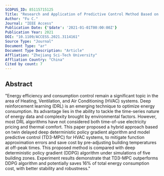 ```yaml
---
SCOPUS_ID: 85115715125
Title: "Research and Application of Predictive Control Method Based on Deep Reinforcement Learning for HVAC Systems"
Author: "Fu C."
Journal: "IEEE Access"
Publication Date: {'$date': '2021-01-01T00:00:00Z'}
Publication Year: 2021
DOI: "10.1109/ACCESS.2021.3114161"
Source Type: "Journal"
Document Type: "ar"
Document Type Description: "Article"
Affliation: "Zhejiang Sci-Tech University"
Affliation Country: "China"
Cited by count: 7
---
```


## Abstract
"Energy efficiency and consumption control remain a significant topic in the area of Heating, Ventilation, and Air Conditioning (HVAC) systems. Deep reinforcement learning (DRL) is an emerging technique to optimize energy consumption. Its advantage lies in the ability to tackle the time-series nature of energy data and complexity brought by environmental factors. However, most DRL algorithms have not considered both time-of-use electricity pricing and thermal comfort. This paper proposed a hybrid approach based on twin delayed deep deterministic policy gradient algorithm and model predictive control (TD3-MPC) for HVAC systems, to mitigate function approximation errors and save cost by pre-adjusting building temperatures at off-peak times. This proposed method is compared with deep deterministic policy gradient (DDPG) algorithm under simulations of five building zones. Experiment results demonstrate that TD3-MPC outperforms DDPG algorithm and potentially saves 16% of total energy consumption cost, with better stability and robustness."
